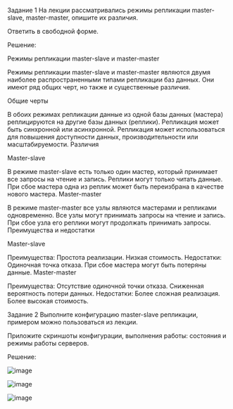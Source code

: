 Задание 1
На лекции рассматривались режимы репликации master-slave, master-master, опишите их различия.

Ответить в свободной форме.

Решение:


Режимы репликации master-slave и master-master

Режимы репликации master-slave и master-master являются двумя наиболее распространенными типами репликации баз данных. Они имеют ряд общих черт, но также и существенные различия.

Общие черты

В обоих режимах репликации данные из одной базы данных (мастера) реплицируются на другие базы данных (реплики).
Репликация может быть синхронной или асинхронной.
Репликация может использоваться для повышения доступности данных, производительности или масштабируемости.
Различия

Master-slave

В режиме master-slave есть только один мастер, который принимает все запросы на чтение и запись.
Реплики могут только читать данные.
При сбое мастера одна из реплик может быть переизбрана в качестве нового мастера.
Master-master

В режиме master-master все узлы являются мастерами и репликами одновременно.
Все узлы могут принимать запросы на чтение и запись.
При сбое узла его реплики могут продолжать принимать запросы.
Преимущества и недостатки

Master-slave

Преимущества:
Простота реализации.
Низкая стоимость.
Недостатки:
Одиночная точка отказа.
При сбое мастера могут быть потеряны данные.
Master-master

Преимущества:
Отсутствие одиночной точки отказа.
Сниженная вероятность потери данных.
Недостатки:
Более сложная реализация.
Более высокая стоимость.


Задание 2
Выполните конфигурацию master-slave репликации, примером можно пользоваться из лекции.

Приложите скриншоты конфигурации, выполнения работы: состояния и режимы работы серверов.


Решение:

![image](https://github.com/Franky12111990/sdb-homeworks/assets/121640886/95ec1fa3-05cf-46fb-8285-f7462362cdca)

![image](https://github.com/Franky12111990/sdb-homeworks/assets/121640886/5adcf9c3-6024-42ce-95d3-64ad590b6ea9)

![image](https://github.com/Franky12111990/sdb-homeworks/assets/121640886/77896652-7c3c-426b-9c08-d1b7783ea9bf)



